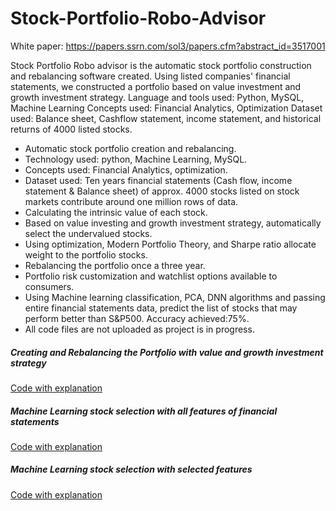# Stock-Portfolio-Robo-Advisor
White paper:
https://papers.ssrn.com/sol3/papers.cfm?abstract_id=3517001

Stock Portfolio Robo advisor is the automatic stock portfolio construction and rebalancing software created. Using listed companies' financial statements, we constructed a portfolio based on value investment and growth investment strategy. Language and tools used: Python, MySQL, Machine Learning Concepts used: Financial Analytics, Optimization Dataset used: Balance sheet, Cashflow statement, income statement, and historical returns of 4000 listed stocks.

-	Automatic stock portfolio creation and rebalancing.
-	Technology used: python, Machine Learning, MySQL. 
-	Concepts used: Financial Analytics, optimization.
-	Dataset used: Ten years financial statements (Cash flow, income statement & Balance sheet) of approx. 4000 stocks listed on stock markets contribute around one million rows of data.
-	Calculating the intrinsic value of each stock.
-	Based on value investing and growth investment strategy, automatically select the undervalued stocks.
-	Using optimization, Modern Portfolio Theory, and Sharpe ratio allocate weight to the portfolio stocks.
-	Rebalancing the portfolio once a three year.
-	Portfolio risk customization and watchlist options available to consumers.
-	Using Machine learning classification, PCA, DNN algorithms and passing entire financial statements data, predict the list of stocks that may perform better than S&P500. Accuracy achieved:75%.
- All code files are not uploaded as project is in progress.

##### Creating and Rebalancing the Portfolio with value and growth investment strategy
[Code with explanation](https://drive.google.com/open?id=12_o7swd6RlXgsBFGW5NbGLktIo91vJr0)

##### Machine Learning stock selection with all features of financial statements
[Code with explanation](https://drive.google.com/open?id=1Nk1mlDUBEULa85zNcoP9gh9btxLv4nmj)

##### Machine Learning stock selection with selected features
[Code with explanation](https://drive.google.com/open?id=1X3naHVxt6sRkQZ-y8WUqhPk7Qpy-zR-T)
